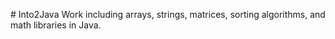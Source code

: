 #   I n t o 2 J a v a 
 
Work including arrays, strings, matrices, sorting algorithms, and math libraries in Java.
